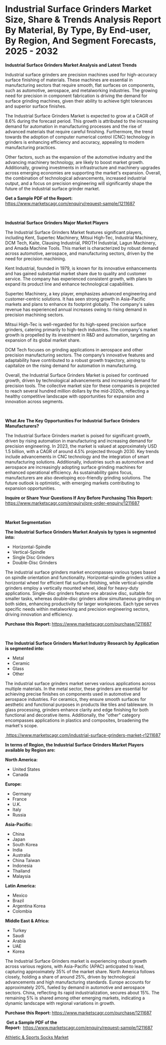 <p><h1>Industrial Surface Grinders Market Size, Share & Trends Analysis Report By Material, By Type, By End-user, By Region, And Segment Forecasts, 2025 - 2032</h1></p><p><strong>Industrial Surface Grinders Market Analysis and Latest Trends</strong></p>
<p><p>Industrial surface grinders are precision machines used for high-accuracy surface finishing of materials. These machines are essential in manufacturing sectors that require smooth, flat surfaces on components, such as automotive, aerospace, and metalworking industries. The growing need for precision in component fabrication is driving the demand for surface grinding machines, given their ability to achieve tight tolerances and superior surface finishes.</p><p>The Industrial Surface Grinders Market is expected to grow at a CAGR of 8.6% during the forecast period. This growth is attributed to the increasing demand for automation in manufacturing processes and the rise of advanced materials that require careful finishing. Furthermore, the trend towards the adoption of computer numerical control (CNC) technology in grinders is enhancing efficiency and accuracy, appealing to modern manufacturing practices.</p><p>Other factors, such as the expansion of the automotive industry and the advancing machinery technology, are likely to boost market growth. Additionally, growing investments in infrastructure and machinery upgrades across emerging economies are supporting the market's expansion. Overall, the combination of technological advancements, increased industrial output, and a focus on precision engineering will significantly shape the future of the industrial surface grinder market.</p></p>
<p><strong>Get a Sample PDF of the Report:&nbsp;</strong> <a href="https://www.marketscagr.com/enquiry/request-sample/1211687?utm_campaign=2987&utm_medium=2&utm_source=Github&utm_content=ia&utm_term=24032025&utm_id=industrial-surface-grinders">https://www.marketscagr.com/enquiry/request-sample/1211687</a></p>
<p>&nbsp;</p>
<p><strong>Industrial Surface Grinders Major Market Players</strong></p>
<p><p>The Industrial Surface Grinders Market features significant players, including Kent, Supertec Machinery, Mitsui High-Tec, Industrial Machinery, DCM Tech, Kaite, Clausing Industrial, PROTH Industrial, Lagun Machinery, and Amada Machine Tools. This market is characterized by robust demand across automotive, aerospace, and manufacturing sectors, driven by the need for precision machining.</p><p>Kent Industrial, founded in 1979, is known for its innovative enhancements and has gained substantial market share due to quality and customer service. The company has experienced consistent growth, with plans to expand its product line and enhance technological capabilities. </p><p>Supertec Machinery, a key player, emphasizes advanced engineering and customer-centric solutions. It has seen strong growth in Asia-Pacific markets and plans to enhance its footprint globally. The company's sales revenue has experienced annual increases owing to rising demand in precision machining sectors.</p><p>Mitsui High-Tec is well-regarded for its high-speed precision surface grinders, catering primarily to high-tech industries. The company's market growth is propelled by its investment in R&D and automation, targeting an expansion of its global market share.</p><p>DCM Tech focuses on grinding applications in aerospace and other precision manufacturing sectors. The company’s innovative features and adaptability have contributed to a robust growth trajectory, aiming to capitalize on the rising demand for automation in manufacturing.</p><p>Overall, the Industrial Surface Grinders Market is poised for continued growth, driven by technological advancements and increasing demand for precision tools. The collective market size for these companies is projected to reach several hundred million dollars by the mid-2020s, reflecting a healthy competitive landscape with opportunities for expansion and innovation across segments.</p></p>
<p>&nbsp;</p>
<p><strong>What Are The Key Opportunities For Industrial Surface Grinders Manufacturers?</strong></p>
<p><p>The Industrial Surface Grinders market is poised for significant growth, driven by rising automation in manufacturing and increasing demand for precision engineering. In 2023, the market is valued at approximately USD 1.5 billion, with a CAGR of around 4.5% projected through 2030. Key trends include advancements in CNC technology and the integration of smart manufacturing solutions. Additionally, industries such as automotive and aerospace are increasingly adopting surface grinding machines for enhanced operational efficiency. As sustainability gains focus, manufacturers are also developing eco-friendly grinding solutions. The future outlook is optimistic, with emerging markets contributing to expansion opportunities.</p></p>
<p><strong>Inquire or Share Your Questions If Any Before Purchasing This Report:</strong> <a href="https://www.marketscagr.com/enquiry/pre-order-enquiry/1211687?utm_campaign=2987&utm_medium=2&utm_source=Github&utm_content=ia&utm_term=24032025&utm_id=industrial-surface-grinders">https://www.marketscagr.com/enquiry/pre-order-enquiry/1211687</a></p>
<p>&nbsp;</p>
<p><strong>Market Segmentation</strong></p>
<p><strong>The Industrial Surface Grinders Market Analysis by types is segmented into:</strong></p>
<p><ul><li>Horizontal-Spindle</li><li>Vertical-Spindle</li><li>Single Disc Grinders</li><li>Double-Disc Grinders</li></ul></p>
<p><p>The industrial surface grinders market encompasses various types based on spindle orientation and functionality. Horizontal-spindle grinders utilize a horizontal wheel for efficient flat surface finishing, while vertical-spindle grinders employ a vertically mounted wheel, ideal for heavy-duty applications. Single-disc grinders feature one abrasive disc, suitable for smaller tasks, whereas double-disc grinders allow simultaneous grinding on both sides, enhancing productivity for larger workpieces. Each type serves specific needs within metalworking and precision engineering sectors, driving innovation and efficiency.</p></p>
<p><strong>Purchase this Report:&nbsp;</strong><a href="https://www.marketscagr.com/purchase/1211687?utm_campaign=2987&utm_medium=2&utm_source=Github&utm_content=ia&utm_term=24032025&utm_id=industrial-surface-grinders">https://www.marketscagr.com/purchase/1211687</a></p>
<p>&nbsp;</p>
<p><strong>The Industrial Surface Grinders Market Industry Research by Application is segmented into:</strong></p>
<p><ul><li>Metal</li><li>Ceramic</li><li>Glass</li><li>Other</li></ul></p>
<p><p>The industrial surface grinders market serves various applications across multiple materials. In the metal sector, these grinders are essential for achieving precise finishes on components used in automotive and aerospace industries. For ceramics, they ensure smooth surfaces for aesthetic and functional purposes in products like tiles and tableware. In glass processing, grinders enhance clarity and edge finishing for both functional and decorative items. Additionally, the "other" category encompasses applications in plastics and composites, broadening the market's scope.</p></p>
<p><a href="https://www.marketscagr.com/industrial-surface-grinders-market-r1211687?utm_campaign=2987&utm_medium=2&utm_source=Github&utm_content=ia&utm_term=24032025&utm_id=industrial-surface-grinders">&nbsp;https://www.marketscagr.com/industrial-surface-grinders-market-r1211687</a></p>
<p><strong>In terms of Region, the Industrial Surface Grinders Market Players available by Region are:</strong></p>
<p>
    <p> <strong> North America: </strong>
        <ul>
            <li>United States</li>
            <li>Canada</li>
        </ul>
        </p> 
    <p> <strong> Europe: </strong>
        <ul>
            <li>Germany</li>
            <li>France</li>
            <li>U.K.</li>
            <li>Italy</li>
            <li>Russia</li>
        </ul>
        </p> 
    <p> <strong> Asia-Pacific: </strong>
        <ul>
            <li>China</li>
            <li>Japan</li>
            <li>South Korea</li>
            <li>India</li>
            <li>Australia</li>
            <li>China Taiwan</li>
            <li>Indonesia</li>
            <li>Thailand</li>
            <li>Malaysia</li>
        </ul>
        </p> 
    <p> <strong> Latin America: </strong>
        <ul>
            <li>Mexico</li>
            <li>Brazil</li>
            <li>Argentina Korea</li>
            <li>Colombia</li>
        </ul>
        </p> 
    <p> <strong> Middle East & Africa: </strong>
        <ul>
            <li>Turkey</li>
            <li>Saudi</li>
            <li>Arabia</li>
            <li>UAE</li>
            <li>Korea</li>
        </ul>
    </p>
    </p>
<p><p>The Industrial Surface Grinders market is experiencing robust growth across various regions, with Asia-Pacific (APAC) anticipated to lead, capturing approximately 35% of the market share. North America follows closely, holding a share of around 25%, driven by technological advancements and high manufacturing standards. Europe accounts for approximately 20%, fueled by demand in automotive and aerospace sectors. China, reflecting its rapid industrialization, secures about 15%. The remaining 5% is shared among other emerging markets, indicating a dynamic landscape with regional variations in growth.</p></p>
<p><strong>Purchase this Report: </strong><a href="https://www.marketscagr.com/purchase/1211687?utm_campaign=2987&utm_medium=2&utm_source=Github&utm_content=ia&utm_term=24032025&utm_id=industrial-surface-grinders">https://www.marketscagr.com/purchase/1211687</a></p>
<p>&nbsp;<strong>Get a Sample PDF of the Report:&nbsp;&nbsp;</strong><a href="https://www.marketscagr.com/enquiry/request-sample/1211687?utm_campaign=2987&utm_medium=2&utm_source=Github&utm_content=ia&utm_term=24032025&utm_id=industrial-surface-grinders">https://www.marketscagr.com/enquiry/request-sample/1211687</a></p>
<p><strong></strong></p>
<p><p><a href="https://github.com/ridchycarlas/Market-Research-Report-List-1/blob/main/athletic-sports-socks-market.md?utm_campaign=2987&utm_medium=2&utm_source=Github&utm_content=ia&utm_term=24032025&utm_id=industrial-surface-grinders">Athletic & Sports Socks Market</a></p></p>